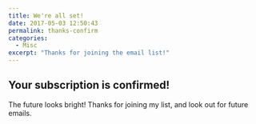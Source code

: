 ```yaml
---
title: We're all set!
date: 2017-05-03 12:50:43
permalink: thanks-confirm
categories:
  - Misc
excerpt: "Thanks for joining the email list!"
---
```


## Your subscription is confirmed!

The future looks bright!  Thanks for joining my list, and look out for future emails.
